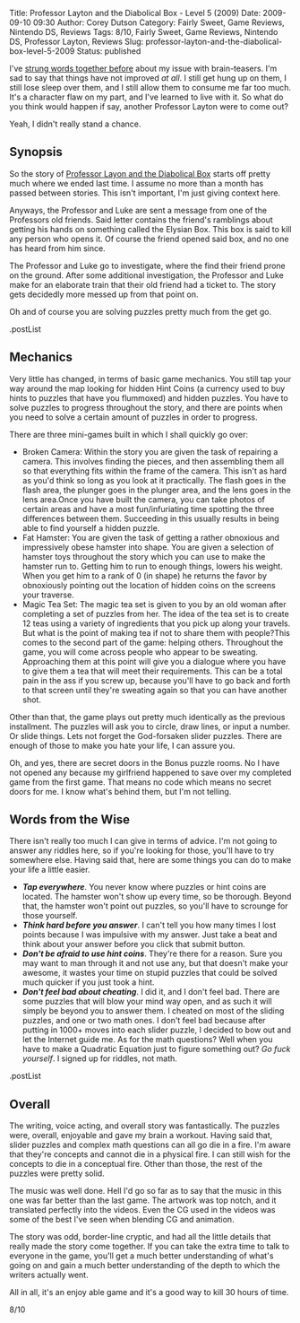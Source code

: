 Title: Professor Layton and the Diabolical Box - Level 5 (2009)
Date: 2009-09-10 09:30
Author: Corey Dutson
Category: Fairly Sweet, Game Reviews, Nintendo DS, Reviews
Tags: 8/10, Fairly Sweet, Game Reviews, Nintendo DS, Professor Layton, Reviews
Slug: professor-layton-and-the-diabolical-box-level-5-2009
Status: published

I've [strung words together
before]({filename}professor-layton-and-the-curious-village-level-5-2008.md "Corey Dutson: Professor Layton and the Curious Village")
about my issue with brain-teasers. I'm sad to say that things have not
improved *at all*. I still get hung up on them, I still lose sleep over
them, and I still allow them to consume me far too much. It's a
character flaw on my part, and I've learned to live with it. So what do
you think would happen if say, another Professor Layton were to come
out?

Yeah, I didn't really stand a chance.



Synopsis
--------

So the story of [Professor Layon and the Diabolical
Box](http://www.amazon.co.uk/gp/product/B002AU0HZQ?ie=UTF8&tag=walofscr-21&linkCode=as2&camp=1634&creative=19450&creativeASIN=B002AU0HZQ "Amazon.co.uk - Professor Layton and the Diabolical Box")
starts off pretty much where we ended last time. I assume no more than a
month has passed between stories. This isn't important, I'm just giving
context here.

Anyways, the Professor and Luke are sent a message from one of the
Professors old friends. Said letter contains the friend's ramblings
about getting his hands on something called the Elysian Box. This box is
said to kill any person who opens it. Of course the friend opened said
box, and no one has heard from him since.

The Professor and Luke go to investigate, where the find their friend
prone on the ground. After some additional investigation, the Professor
and Luke make for an elaborate train that their old friend had a ticket
to. The story gets decidedly more messed up from that point on.

Oh and of course you are solving puzzles pretty much from the get go.

.postList

Mechanics
---------

Very little has changed, in terms of basic game mechanics. You still tap
your way around the map looking for hidden Hint Coins (a currency used
to buy hints to puzzles that have you flummoxed) and hidden puzzles. You
have to solve puzzles to progress throughout the story, and there are
points when you need to solve a certain amount of puzzles in order to
progress.

There are three mini-games built in which I shall quickly go over:

-   Broken Camera: Within the story you are given the task of repairing
    a camera. This involves finding the pieces, and then assembling them
    all so that everything fits within the frame of the camera. This
    isn't as hard as you'd think so long as you look at it practically.
    The flash goes in the flash area, the plunger goes in the plunger
    area, and the lens goes in the lens area.Once you have built the
    camera, you can take photos of certain areas and have a most
    fun/infuriating time spotting the three differences between them.
    Succeeding in this usually results in being able to find yourself a
    hidden puzzle.
-   Fat Hamster: You are given the task of getting a rather obnoxious
    and impressively obese hamster into shape. You are given a selection
    of hamster toys throughout the story which you can use to make the
    hamster run to. Getting him to run to enough things, lowers
    his weight. When you get him to a rank of 0 (in shape) he returns
    the favor by obnoxiously pointing out the location of hidden coins
    on the screens your traverse.
-   Magic Tea Set: The magic tea set is given to you by an old woman
    after completing a set of puzzles from her. The idea of the tea set
    is to create 12 teas using a variety of ingredients that you pick up
    along your travels. But what is the point of making tea if not to
    share them with people?This comes to the second part of the game:
    helping others. Throughout the game, you will come across people who
    appear to be sweating. Approaching them at this point will give you
    a dialogue where you have to give them a tea that will meet
    their requirements. This can be a total pain in the ass if you screw
    up, because you'll have to go back and forth to that screen until
    they're sweating again so that you can have another shot.

Other than that, the game plays out pretty much identically as the
previous installment. The puzzles will ask you to circle, draw lines, or
input a number. Or slide things. Lets not forget the God-forsaken slider
puzzles. There are enough of those to make you hate your life, I can
assure you.

Oh, and yes, there are secret doors in the Bonus puzzle rooms. No I have
not opened any because my girlfriend happened to save over my completed
game from the first game. That means no code which means no secret doors
for me. I know what's behind them, but I'm not telling.

Words from the Wise
-------------------

There isn't really too much I can give in terms of advice. I'm not going
to answer any riddles here, so if you're looking for those, you'll have
to try somewhere else. Having said that, here are some things you can do
to make your life a little easier.

-   ***Tap everywhere***. You never know where puzzles or hint coins
    are located. The hamster won't show up every time, so be thorough.
    Beyond that, the hamster won't point out puzzles, so you'll have to
    scrounge for those yourself.
-   ***Think hard before you answer***. I can't tell you how many times
    I lost points because I was impulsive with my answer. Just take a
    beat and think about your answer before you click that
    submit button.
-   ***Don't be afraid to use hint coins***. They're there for a reason.
    Sure you may want to man through it and not use any, but that
    doesn't make your awesome, it wastes your time on stupid puzzles
    that could be solved much quicker if you just took a hint.
-   ***Don't feel bad about cheating***. I did it, and I don't feel bad.
    There are some puzzles that will blow your mind way open, and as
    such it will simply be beyond you to answer them. I cheated on most
    of the sliding puzzles, and one or two math ones. I don't feel bad
    because after putting in 1000+ moves into each slider puzzle, I
    decided to bow out and let the Internet guide me. As for the math
    questions? Well when you have to make a Quadratic Equation just to
    figure something out? *Go fuck yourself*. I signed up for riddles,
    not math.

.postList

Overall
-------

The writing, voice acting, and overall story was fantastically. The
puzzles were, overall, enjoyable and gave my brain a workout. Having
said that, slider puzzles and complex math questions can all go die in a
fire. I'm aware that they're concepts and cannot die in a physical fire.
I can still wish for the concepts to die in a conceptual fire. Other
than those, the rest of the puzzles were pretty solid.

The music was well done. Hell I'd go so far as to say that the music in
this one was far better than the last game. The artwork was top notch,
and it translated perfectly into the videos. Even the CG used in the
videos was some of the best I've seen when blending CG and animation.

The story was odd, border-line cryptic, and had all the little details
that really made the story come together. If you can take the extra time
to talk to everyone in the game, you'll get a much better understanding
of what's going on and gain a much better understanding of the depth to
which the writers actually went.

All in all, it's an enjoy able game and it's a good way to kill 30 hours
of time.

8/10
